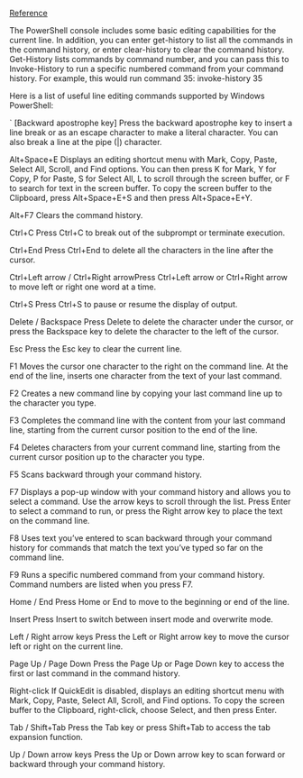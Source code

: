 [Reference](https://docs.microsoft.com/en-us/windows-server/administration/windows-commands/command-line-syntax-key)

The PowerShell console includes some basic editing capabilities for the current line. In addition, you can enter get-history to list all the commands in the command history, or enter clear-history to clear the command history. Get-History lists commands by command number, and you can pass this to Invoke-History to run a specific numbered command from your command history. For example, this would run command 35:
invoke-history 35

Here is a list of useful line editing commands supported by Windows PowerShell:

` [Backward apostrophe key] Press the backward apostrophe key to insert a line break or as an escape character to make a literal character. You can also break a line at the pipe (|) character.

Alt+Space+E Displays an editing shortcut menu with Mark, Copy, Paste, Select All, Scroll, and Find options. You can then press K for Mark, Y for Copy, P for Paste, S for Select All, L to scroll through the screen buffer, or F to search for text in the screen buffer. To copy the screen buffer to the Clipboard, press Alt+Space+E+S and then press Alt+Space+E+Y.

Alt+F7 Clears the command history.

Ctrl+C Press Ctrl+C to break out of the subprompt or terminate execution.

Ctrl+End Press Ctrl+End to delete all the characters in the line after the cursor.

Ctrl+Left arrow / Ctrl+Right arrowPress Ctrl+Left arrow or Ctrl+Right arrow to move left or right one word at a time.

Ctrl+S Press Ctrl+S to pause or resume the display of output.

Delete / Backspace Press Delete to delete the character under the cursor, or press the Backspace key to delete the character to the left of the cursor.

Esc Press the Esc key to clear the current line.

F1 Moves the cursor one character to the right on the command line. At the end of the line, inserts one character from the text of your last command.

F2 Creates a new command line by copying your last command line up to the character you type.

F3 Completes the command line with the content from your last command line, starting from the current cursor position to the end of the line.

F4 Deletes characters from your current command line, starting from the current cursor position up to the character you type.

F5 Scans backward through your command history.

F7 Displays a pop-up window with your command history and allows you to select a command. Use the arrow keys to scroll through the list. Press Enter to select a command to run, or press the Right arrow key to place the text on the command line.

F8 Uses text you’ve entered to scan backward through your command history for commands that match the text you’ve typed so far on the command line.

F9 Runs a specific numbered command from your command history. Command numbers are listed when you press F7.

Home / End Press Home or End to move to the beginning or end of the line.

Insert Press Insert to switch between insert mode and overwrite mode.

Left / Right arrow keys Press the Left or Right arrow key to move the cursor left or right on the current line.

Page Up / Page Down Press the Page Up or Page Down key to access the first or last command in the command history.

Right-click If QuickEdit is disabled, displays an editing shortcut menu with Mark, Copy, Paste, Select All, Scroll, and Find options. To copy the screen buffer to the Clipboard, right-click, choose Select, and then press Enter.

Tab / Shift+Tab Press the Tab key or press Shift+Tab to access the tab expansion function.

Up / Down arrow keys Press the Up or Down arrow key to scan forward or backward through your command history.

